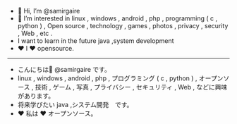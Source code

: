 - 👋 Hi, I’m @samirgaire  
- 👀 I’m interested in linux , windows , android , php ,  programming ( c , python ) , Open source , technology , games , photos , privacy , security , Web , etc   .
- I want to learn in the future java ,system development 
- ❤️ I ❤️ opensource.
_________________________
- こんにちは👋 @samirgaire です。 
- linux , windows , android , php , プログラミング ( c , python ) , オープンソース , 技術 , ゲーム , 写真 , プライバシー , セキュリティ , Web , などに興味があります。
- 将来学びたい  java ,システム開発　です。
- ❤️ 私は ❤️ オープンソース。
